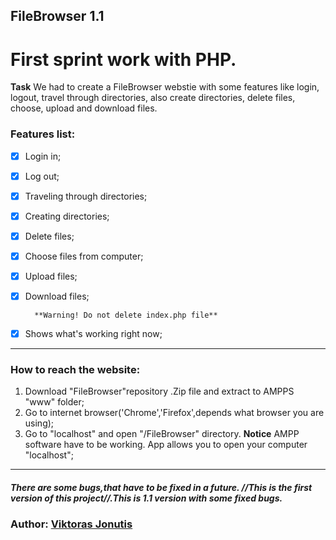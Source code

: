 ## FileBrowser 1.1

# First sprint work with PHP.

**Task** We had to create a FileBrowser webstie with some features like login, logout, travel through directories, also create directories, delete files, choose, upload and download files.



  ### Features list:
  
- [x] Login in;
- [x] Log out;
- [x] Traveling through directories;
- [x] Creating directories;
- [x] Delete files;
- [x] Choose files from computer;
- [x] Upload files;
- [x] Download files;

        **Warning! Do not delete index.php file**
  
- [x] Shows what's working right now;

-----------------------------------------
### How to reach the website:

1. Download "FileBrowser"repository .Zip file and extract to AMPPS "www" folder; 
2. Go to internet browser('Chrome','Firefox',depends what browser you are using);
3. Go to "localhost" and open "/FileBrowser" directory. **Notice** AMPP software have to be working. App allows you to open your computer "localhost"; 
---------------------------------------

##### There are some bugs,that have to be fixed in a future. //This is the first version of this project//.This is 1.1 version with some fixed bugs.

### Author: [Viktoras Jonutis](https://github.com/Vikteris?tab=repositories)
